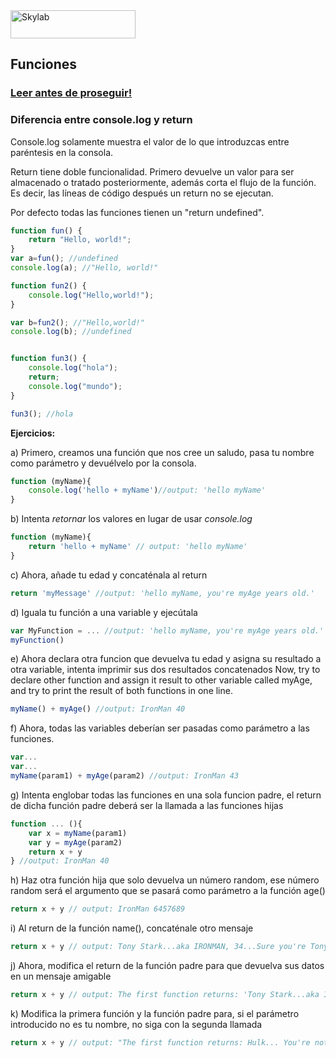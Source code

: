 <img src="http://www.skylabcoders.com/images/403/default.png" alt="Skylab" style="width:200px;height:45px;">

## Funciones

### [Leer antes de proseguir!](https://developer.mozilla.org/en-US/docs/Web/js/Guide/Functions)

### Diferencia entre console.log y return
Console.log solamente muestra el valor de lo que introduzcas entre paréntesis en la consola.

Return tiene doble funcionalidad. Primero devuelve un valor para ser almacenado o tratado posteriormente, además corta el flujo de la función. Es decir, las líneas de código después un return no se ejecutan.

Por defecto todas las funciones tienen un "return undefined".

```js
function fun() {
    return "Hello, world!";
}
var a=fun(); //undefined
console.log(a); //"Hello, world!"

function fun2() {
    console.log("Hello,world!");
}

var b=fun2(); //"Hello,world!"
console.log(b); //undefined


function fun3() {
    console.log("hola");
    return;
    console.log("mundo");
}

fun3(); //hola
```

**Ejercicios:**

a) Primero, creamos una función que nos cree un saludo, pasa tu nombre como parámetro y devuélvelo por la consola.
```js
function (myName){
    console.log('hello + myName')//output: 'hello myName'
}
```

b) Intenta *retornar* los valores en lugar de usar *console.log*
```js
function (myName){
    return 'hello + myName' // output: 'hello myName'
}
```

c) Ahora, añade tu edad y concaténala al return
```js
return 'myMessage' //output: 'hello myName, you're myAge years old.'
```

d) Iguala tu función a una variable y ejecútala
```js
var MyFunction = ... //output: 'hello myName, you're myAge years old.'
myFunction()
```

e) Ahora declara otra funcion que devuelva tu edad y asigna su resultado a otra variable, intenta imprimir sus dos resultados concatenados 
Now, try to declare other function and assign it result to other variable called myAge, and try to print the result of both functions in one line.
```js
myName() + myAge() //output: IronMan 40
```

f) Ahora, todas las variables deberían ser pasadas como parámetro a las funciones.
```js
var...
var...
myName(param1) + myAge(param2) //output: IronMan 43

```

g) Intenta englobar todas las funciones en una sola funcion padre, el return de dicha función padre deberá ser la llamada a las funciones hijas
```js
function ... (){
    var x = myName(param1)
    var y = myAge(param2)
    return x + y
} //output: IronMan 40
```


h) Haz otra función hija que solo devuelva un número random, ese número random será el argumento que se pasará como parámetro a la función age()
```js
return x + y // output: IronMan 6457689
```

i) Al return de la función name(), concaténale otro mensaje
```js
return x + y // output: Tony Stark...aka IRONMAN, 34...Sure you're Tony Stark? 
```

j) Ahora, modifica el return de la función padre para que devuelva sus datos en un mensaje amigable
```js
return x + y // output: The first function returns: 'Tony Stark...aka IRONMAN', The second function returns: '34...Sure you're Tony Stark?' 
```

k) Modifica la primera función y la función padre para, si el parámetro introducido no es tu nombre, no siga con la segunda llamada
```js
return x + y // output: "The first function returns: Hulk... You're not IRONMAN!"
```